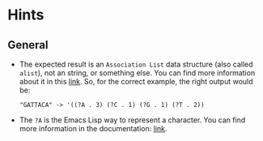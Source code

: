 # Hints

## General

- The expected result is an `Association List` data structure (also called `alist`), not an string, or something else. You can find more information about it in this [link](https://www.gnu.org/software/emacs/manual/html_node/elisp/Association-Lists.html). So, for the correct example, the right output would be:

  ```text
  "GATTACA" -> '((?A . 3) (?C . 1) (?G . 1) (?T . 2))
  ```

- The `?A` is the Emacs Lisp way to represent a character. You can find more information in the documentation: [link](https://www.gnu.org/software/emacs/manual/html_node/elisp/Basic-Char-Syntax.html).
